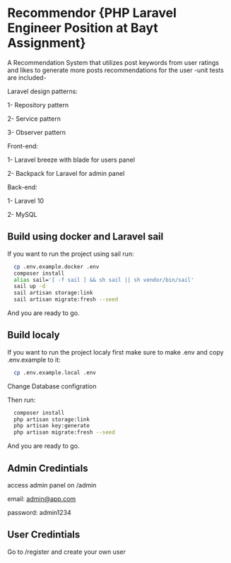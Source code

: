 
# Recommendor {PHP Laravel Engineer Position at Bayt Assignment}

A Recommendation System that utilizes post keywords from user ratings and likes to generate more posts recommendations for the user -unit tests are included-

Laravel design patterns:

1- Repository pattern

2- Service pattern

3- Observer pattern

Front-end: 

1- Laravel breeze with blade for users panel

2- Backpack for Laravel for admin panel

Back-end: 

1- Laravel 10

2- MySQL



## Build using docker and Laravel sail

If you want to run the project using sail run:

```bash
  cp .env.example.docker .env
  composer install
  alias sail='[ -f sail ] && sh sail || sh vendor/bin/sail'
  sail up -d
  sail artisan storage:link
  sail artisan migrate:fresh --seed
```

And you are ready to go.

## Build localy

If you want to run the project localy first make sure to make .env and copy .env.example to it:

```bash
  cp .env.example.local .env
```

Change Database configration

Then run:

```bash
  composer install
  php artisan storage:link
  php artisan key:generate
  php artisan migrate:fresh --seed
```

And you are ready to go.

## Admin Credintials

access admin panel on /admin 

email: admin@app.com

password: admin1234

## User Credintials

Go to /register and create your own user
